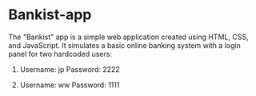 # Bankist-app
 The "Bankist" app is a simple web application created using HTML, CSS, and JavaScript. It simulates a basic online banking system with a login panel for two hardcoded users:
1) Username: jp
   Password: 2222
   
2) Username: ww
   Password: 1111
